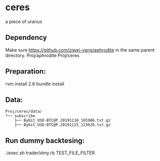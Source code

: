 # ceres
a piece of uranus

## Dependency
Make sure https://github.com/ziwei-yang/aphrodite in the same parent directory.
Proj/aphrodite
Proj/ceres

## Preparation:
rvm install 2.6
bundle install

## Data:
```
Proj/ceres/data/
└── subscribe
    ├── Bybit_USD-BTC@P.20191110_165906.txt.gz
    ├── Bybit_USD-BTC@P.20191125_123626.txt.gz
```

## Run dummy backtesing:
./exec.sh trader/dmy.rb TEST_FILE_FILTER
